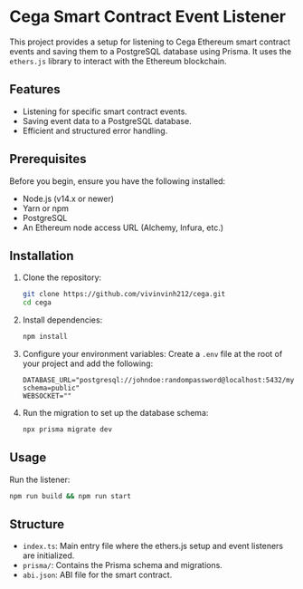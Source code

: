 # Cega Smart Contract Event Listener

This project provides a setup for listening to Cega Ethereum smart contract events and saving them to a PostgreSQL database using Prisma. It uses the `ethers.js` library to interact with the Ethereum blockchain.

## Features

- Listening for specific smart contract events.
- Saving event data to a PostgreSQL database.
- Efficient and structured error handling.

## Prerequisites

Before you begin, ensure you have the following installed:
- Node.js (v14.x or newer)
- Yarn or npm
- PostgreSQL
- An Ethereum node access URL (Alchemy, Infura, etc.)

## Installation

1. Clone the repository:
   ```bash
   git clone https://github.com/vivinvinh212/cega.git
   cd cega
   ```

2. Install dependencies:
   ```bash
   npm install
   ```

3. Configure your environment variables:
   Create a `.env` file at the root of your project and add the following:
   ```plaintext
   DATABASE_URL="postgresql://johndoe:randompassword@localhost:5432/mydb?schema=public"
   WEBSOCKET=""
   ```

4. Run the migration to set up the database schema:
   ```bash
   npx prisma migrate dev
   ```

## Usage

Run the listener:
```bash
npm run build && npm run start
```

## Structure

- `index.ts`: Main entry file where the ethers.js setup and event listeners are initialized.
- `prisma/`: Contains the Prisma schema and migrations.
- `abi.json`: ABI file for the smart contract.

